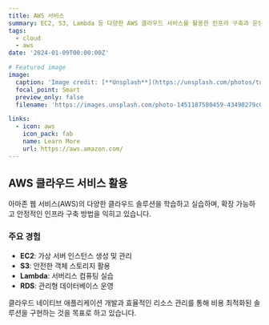 ```yaml
---
title: AWS 서비스
summary: EC2, S3, Lambda 등 다양한 AWS 클라우드 서비스를 활용한 인프라 구축과 운영 경험
tags:
  - cloud
  - aws
date: '2024-01-09T00:00:00Z'

# Featured image
image:
  caption: 'Image credit: [**Unsplash**](https://unsplash.com/photos/turned-on-monitoring-screen-pypeCEaJeZY)'
  focal_point: Smart
  preview_only: false
  filename: 'https://images.unsplash.com/photo-1451187580459-43490279c0fa?w=800&q=80'

links:
  - icon: aws
    icon_pack: fab
    name: Learn More
    url: https://aws.amazon.com/
---
```


## AWS 클라우드 서비스 활용

아마존 웹 서비스(AWS)의 다양한 클라우드 솔루션을 학습하고 실습하며, 확장 가능하고 안정적인 인프라 구축 방법을 익히고 있습니다.

### 주요 경험
- **EC2**: 가상 서버 인스턴스 생성 및 관리
- **S3**: 안전한 객체 스토리지 활용
- **Lambda**: 서버리스 컴퓨팅 실습
- **RDS**: 관리형 데이터베이스 운영

클라우드 네이티브 애플리케이션 개발과 효율적인 리소스 관리를 통해 비용 최적화된 솔루션을 구현하는 것을 목표로 하고 있습니다.

